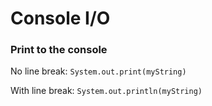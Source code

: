 # Console I/O


### Print to the console
No line break:
`System.out.print(myString)`

With line break:
`System.out.println(myString)`
